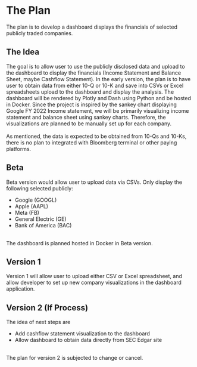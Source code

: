 # The Plan
The plan is to develop a dashboard displays the financials of selected publicly traded companies. 

## The Idea
The goal is to allow user to use the publicly disclosed data and upload to the dashboard to display the financials (Income Statement and Balance Sheet, maybe Cashflow Statement). In the early version, the plan is to have user to obtain data from either 10-Q or 10-K and save into CSVs or Excel spreadsheets upload to the dashboard and display the analysis. The dashboard will be rendered by Plotly and Dash using Python and be hosted in Docker. Since the project is inspired by the sankey chart displaying Google FY 2022 Income statement, we will be primarily visualizing income statement and balance sheet using sankey charts. Therefore, the visualizations are planned to be manually set up for each company. 
<br><br>
As mentioned, the data is expected to be obtained from 10-Qs and 10-Ks, there is no plan to integrated with Bloomberg terminal or other paying platforms.


## Beta
Beta version would allow user to upload data via CSVs. Only display the following selected publicly:
<ul>
	<li>Google (GOOGL)</li>
	<li>Apple (AAPL)</li>
	<li>Meta (FB)</li>
	<li>General Electric (GE)</li>
	<li>Bank of America (BAC)</li>
</ul>

<br>
The dashboard is planned hosted in Docker in Beta version.

## Version 1
Version 1 will allow user to upload either CSV or Excel spreadsheet, and allow developer to set up new company visualizations in the dashboard application.


## Version 2 (If Process)
The idea of next steps are
<ul>
	<li>Add cashflow statement visualization to the dashboard</li>
	<li>Allow dashboard to obtain data directly from SEC Edgar site</li>
</ul>

<br>
The plan for version 2 is subjected to change or cancel.
